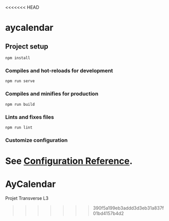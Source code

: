 <<<<<<< HEAD
# aycalendar

## Project setup
```
npm install
```

### Compiles and hot-reloads for development
```
npm run serve
```

### Compiles and minifies for production
```
npm run build
```

### Lints and fixes files
```
npm run lint
```

### Customize configuration
See [Configuration Reference](https://cli.vuejs.org/config/).
=======
# AyCalendar
Projet Transverse L3
>>>>>>> 390f5a199eb3addd3d3eb31a837f01bd4157b4d2
